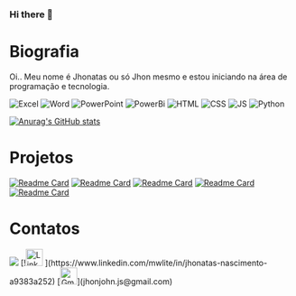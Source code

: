 ### Hi there 👋

# Biografia

Oi.. Meu nome é Jhonatas ou só Jhon mesmo e estou iniciando na área de programação e tecnologia. 

![Excel](https://img.shields.io/badge/Microsoft_Excel-217346?style=for-the-badge&logo=microsoft-excel&logoColor=white)
![Word](https://img.shields.io/badge/Microsoft_Word-2B579A?style=for-the-badge&logo=microsoft-word&logoColor=white)
![PowerPoint](https://img.shields.io/badge/Microsoft_PowerPoint-B7472A?style=for-the-badge&logo=microsoft-powerpoint&logoColor=white)
![PowerBi](https://img.shields.io/badge/PowerBI-F2C811?style=for-the-badge&logo=Power%20BI&logoColor=white)
![HTML](https://img.shields.io/badge/HTML5-E34F26?style=for-the-badge&logo=html5&logoColor=white)
![CSS](https://img.shields.io/badge/CSS3-1572B6?style=for-the-badge&logo=css3&logoColor=white)
![JS](https://img.shields.io/badge/JavaScript-323330?style=for-the-badge&logo=javascript&logoColor=F7DF1E)
![Python](https://img.shields.io/badge/Python-FFD43B?style=for-the-badge&logo=python&logoColor=blue)

[![Anurag's GitHub stats](https://github-readme-stats.vercel.app/api?username=JhonGb26&theme=radical)](https://github.com/anuraghazra/github-readme-stats)

# Projetos

[![Readme Card](https://github-readme-stats.vercel.app/api/pin/?username=JhonGb26&repo=Html)](https://github.com/JhonGb26/Html)
[![Readme Card](https://github-readme-stats.vercel.app/api/pin/?username=JhonGb26&repo=devweekgit.github.io)](https://github.com/JhonGb26/devweekgit.github.io)
[![Readme Card](https://github-readme-stats.vercel.app/api/pin/?username=JhonGb26&repo=target_estagio)](https://github.com/JhonGb26/target_estagio)
[![Readme Card](https://github-readme-stats.vercel.app/api/pin/?username=JhonGb26&repo=EbaJavaScript)](https://github.com/JhonGb26/EbaJavaScript)
[![Readme Card](https://github-readme-stats.vercel.app/api/pin/?username=JhonGb26&repo=ebacSql)](https://github.com/JhonGb26/ebacSql)

# Contatos
 <img src="https://img.shields.io/badge/LinkedIn-0077B5?style=for-the-badge&logo=linkedin&logoColor=white"> 
[!<img scr="https://img.shields.io/badge/LinkedIn-0077B5?style=for-the-badge&logo=linkedin&logoColor=white" alt="Linkedin" height="30"> ](https://www.linkedin.com/mwlite/in/jhonatas-nascimento-a9383a252)
 [<img scr="{https://img.shields.io/badge/Gmail-D14836?style=for-the-badge&logo=gmail&logoColor=white}" alt="Gmail" height="30" />](jhonjohn.js@gmail.com)

